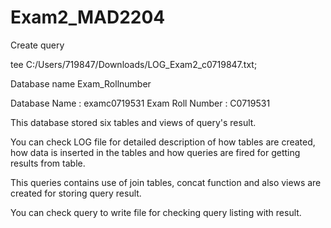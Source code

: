 # Exam2_MAD2204
Create query


tee C:/Users/719847/Downloads/LOG_Exam2_c0719847.txt;

Database name Exam_Rollnumber

Database Name : examc0719531
Exam Roll Number : C0719531

This database stored six tables and views of query's result.

You can check LOG file for detailed description of how tables are created, how data is inserted in the tables and how queries are fired for getting results from table.

This queries contains use of join tables, concat function and also views are created for storing query result.

You can check query to write file for checking query listing with result.
